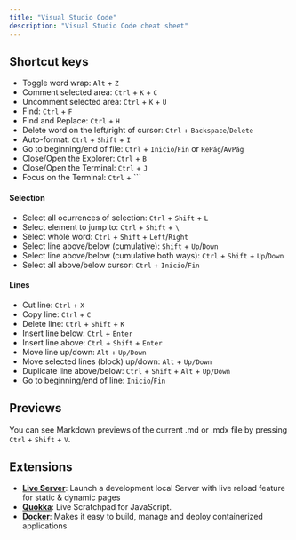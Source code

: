```yaml
---
title: "Visual Studio Code"
description: "Visual Studio Code cheat sheet"
---
```


## Shortcut keys

- Toggle word wrap: `Alt` + `Z`
- Comment selected area: `Ctrl` + `K` + `C`
- Uncomment selected area: `Ctrl` + `K` + `U`
- Find: `Ctrl` + `F`
- Find and Replace: `Ctrl` + `H`
- Delete word on the left/right of cursor: `Ctrl` + `Backspace`/`Delete`
- Auto-format: `Ctrl` + `Shift` + `I`
- Go to beginning/end of file: `Ctrl` + `Inicio`/`Fin` or `RePág`/`AvPág`
- Close/Open the Explorer: `Ctrl` + `B`
- Close/Open the Terminal: `Ctrl` + `J`
- Focus on the Terminal: `Ctrl` + `\``

#### Selection
- Select all ocurrences of selection: `Ctrl` + `Shift` + `L`
- Select element to jump to: `Ctrl` + `Shift` + `\`
- Select whole word: `Ctrl` + `Shift` + `Left`/`Right`
- Select line above/below (cumulative): `Shift` + `Up`/`Down`
- Select line above/below (cumulative both ways): `Ctrl` + `Shift` + `Up`/`Down`
- Select all above/below cursor: `Ctrl` + `Inicio`/`Fin`

#### Lines
- Cut line: `Ctrl` + `X`
- Copy line: `Ctrl` + `C`
- Delete line: `Ctrl` + `Shift` + `K`
- Insert line below: `Ctrl` + `Enter`
- Insert line above: `Ctrl` + `Shift` + `Enter`
- Move line up/down: `Alt` + `Up/Down`
- Move selected lines (block) up/down: `Alt` + `Up/Down`
- Duplicate line above/below: `Ctrl` + `Shift` + `Alt` + `Up/Down`
- Go to beginning/end of line: `Inicio`/`Fin`

## Previews

You can see Markdown previews of the current .md or .mdx file by pressing `Ctrl` + `Shift` + `V`.



## Extensions

- **[Live Server](https://marketplace.visualstudio.com/items?itemName=ritwickdey.LiveServer)**: Launch a development local Server with live reload feature for static & dynamic pages
- **[Quokka](https://marketplace.visualstudio.com/items?itemName=WallabyJs.quokka-vscode#overview)**: Live Scratchpad for JavaScript.
- **[Docker](https://marketplace.visualstudio.com/items?itemName=ms-azuretools.vscode-docker#overview)**: Makes it easy to build, manage and deploy containerized applications
